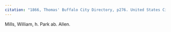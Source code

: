 ```yaml
---
citation: "1866, Thomas' Buffalo City Directory, p276. United States City and Business Directories, ca. 1749 - ca. 1990, database, familysearch.org."
---
```

Mills, William, h. Park ab. Allen.

